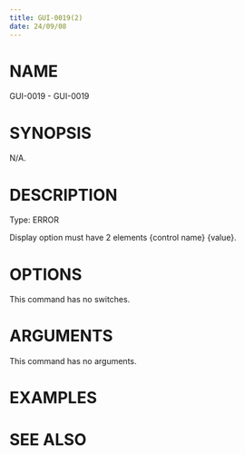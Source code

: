 ```yaml
---
title: GUI-0019(2)
date: 24/09/08
---
```


# NAME

GUI-0019 - GUI-0019

# SYNOPSIS

N/A.

# DESCRIPTION

Type: ERROR

Display option must have 2 elements {control name} {value}.

# OPTIONS

This command has no switches.

# ARGUMENTS

This command has no arguments.

# EXAMPLES

# SEE ALSO
